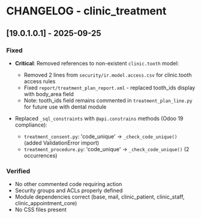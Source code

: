 # CHANGELOG - clinic_treatment

## [19.0.1.0.1] - 2025-09-25

### Fixed
- **Critical**: Removed references to non-existent `clinic.tooth` model:
  - Removed 2 lines from `security/ir.model.access.csv` for clinic.tooth access rules
  - Fixed `report/treatment_plan_report.xml` - replaced tooth_ids display with body_area field
  - Note: tooth_ids field remains commented in `treatment_plan_line.py` for future use with dental module

- Replaced `_sql_constraints` with `@api.constrains` methods (Odoo 19 compliance):
  - `treatment_consent.py`: 'code_unique' → `_check_code_unique()` (added ValidationError import)
  - `treatment_procedure.py`: 'code_unique' → `_check_code_unique()` (2 occurrences)

### Verified
- No other commented code requiring action
- Security groups and ACLs properly defined
- Module dependencies correct (base, mail, clinic_patient, clinic_staff, clinic_appointment_core)
- No CSS files present